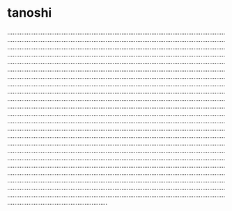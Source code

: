 # tanoshi

.............................................................................................................................................................................................................................................................................................................................................................................................................................................................................................................................................................................................................................................................................................................................................................................................................................................................................................................................................................................................................................................................................................................................................................................................................................................................................................................................................................................................................................................................................................................................................................................................................................................................................................................................................................................................................................................................................................................................................................................................................................................................................................................................................................................................................................................................................................................................................................................................................................................................................................................................................................................................................................................................................................................................................................................................................................................................................................................................................................................................................................